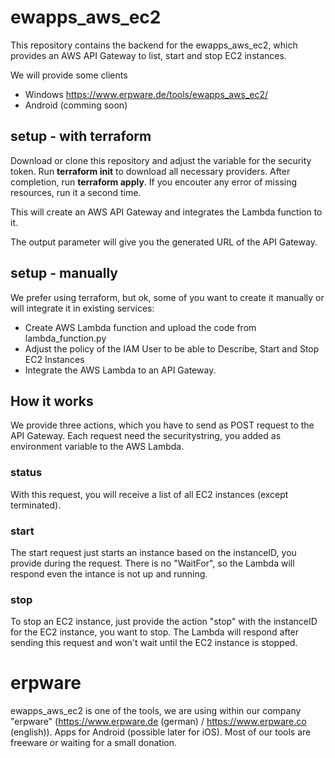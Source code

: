# ewapps_aws_ec2

This repository contains the backend for the ewapps_aws_ec2, which provides an AWS API Gateway to list, start and stop EC2 instances.

We will provide some clients

* Windows https://www.erpware.de/tools/ewapps_aws_ec2/
* Android (comming soon)

## setup - with terraform

Download or clone this repository and adjust the variable for the security token.
Run **terraform init** to download all necessary providers. After completion, run **terraform apply**. If you encouter any error of missing resources, run it a second time.

This will create an AWS API Gateway and integrates the Lambda function to it.

The output parameter will give you the generated URL of the API Gateway.

## setup - manually

We prefer using terraform, but ok, some of you want to create it manually or will integrate it in existing services:

* Create AWS Lambda function and upload the code from lambda_function.py
* Adjust the policy of the IAM User to be able to Describe, Start and Stop EC2 Instances
* Integrate the AWS Lambda to an API Gateway. 

## How it works

We provide three actions, which you have to send as POST request to the API Gateway. Each request need the securitystring, you added as environment variable to the AWS Lambda.

### status
With this request, you will receive a list of all EC2 instances (except terminated).

### start
The start request just starts an instance based on the instanceID, you provide during the request. There is no "WaitFor", so the Lambda will respond even the intance is not up and running.

### stop
To stop an EC2 instance, just provide the action "stop" with the instanceID for the EC2 instance, you want to stop. The Lambda will respond after sending this request and won't wait until the EC2 instance is stopped.

# erpware

ewapps_aws_ec2 is one of the tools, we are using within our company "erpware" (https://www.erpware.de (german) / https://www.erpware.co (english)). Apps for Android (possible later for iOS). Most of our tools are freeware or waiting for a small donation.
